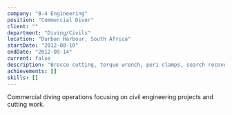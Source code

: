 ```yaml
---
company: "B-4 Engineering"
position: "Commercial Diver"
client: ""
department: "Diving/Civils"
location: "Durban Harbour, South Africa"
startDate: "2012-08-10"
endDate: "2012-09-14"
current: false
description: "Brocco cutting, torque wrench, peri clamps, search recovery, pillar clamps"
achievements: []
skills: []
---
```


Commercial diving operations focusing on civil engineering projects and cutting work. 